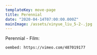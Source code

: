 ```yaml
---
templateKey: move-page
title: Perennial
date: "2020-04-14T07:00:00.000Z"
mainImage: /assets/xinyue_liu_5-2-.jpg
---
```

<div class="lines-3"></div>

Perennial - Film:

`oembed: https://vimeo.com/487019177`

<div class="lines-5"></div>

<img src="/assets/_mg_9072-edit.jpg" alt="" title="" class=""></img>

<div class="lines-3"></div>

<img src="/assets/xinyue_liu_5-2-.jpg" alt="" title="" class=""></img>

<div class="lines-3"></div>

<img src="/assets/xinyue_liu_11.jpg" alt="" title="" class=""></img>

<div class="lines-4"></div>